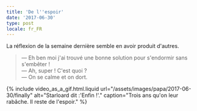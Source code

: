 ```yaml
---
title: 'De l''espoir'
date: '2017-06-30'
type: post
locale: fr_FR
---
```


La réflexion de la semaine dernière semble en avoir produit d'autres.

<!-- more -->

> — Eh ben moi j'ai trouvé une bonne solution pour s'endormir sans s'embêter !  
> — Ah, super ! C'est quoi ?  
> — On se calme et on dort.

{% include video_as_a_gif.html.liquid
url="/assets/images/papa/2017-06-30/finally"
alt="Starloard dit :'Enfin !'."
caption="Trois ans qu'on leur rabâche. Il reste de l'espoir."
%}

